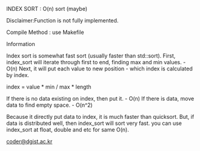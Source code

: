 
INDEX SORT : O(n) sort (maybe)

Disclaimer:Function is not fully implemented.

Compile Method : use Makefile

Information

Index sort is somewhat fast sort (usually faster than std::sort).
First, index_sort will iterate through first to end, finding max and min values.  - O(n)
Next, it will put each value to new position - which index is calculated by index. 

 index = value * min / max * length

If there is no data existing on index, then put it. - O(n)
If there is data, move data to find empty space. - O(n^2)

Because it directly put data to index, it is much faster than quicksort.
But, if data is distributed well, then index_sort will sort very fast.
you can use index_sort at float, double and etc for same O(n).



coder@dgist.ac.kr
